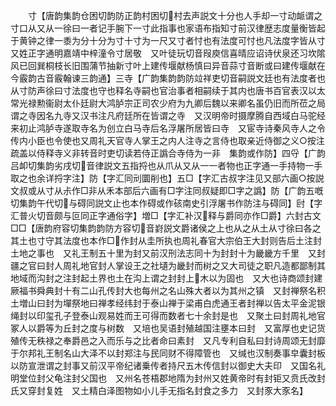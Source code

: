<!-- { "loadSidebar": true } -->
　　寸【唐韵集韵仓困切韵防正韵村困切村去声説文十分也人手却一寸动衇谓之寸口从又从一徐曰一者记手腕下一寸此指事也家语布指知寸前汉律歴志度量衡皆起于黄钟之律一黍为分十分为寸十寸为一尺又寸者忖也有法度可忖也凡法度字皆从寸　又姓正字通明嘉靖中梓潼令寸居敬　又叶徒玩切音叚庾信喜晴应诏诗伏泉还习坎隂风已回巽桐枝长旧围蒲节抽新寸叶上建传堰献杨慎曰异音蒜寸音断或曰建传堰献在今霰韵古音霰翰谏三韵通】三寺【广韵集韵韵防竝祥吏切音嗣説文廷也有法度者也从寸防声徐曰寸法度也守也释名寺嗣也官治事者相嗣续于其内也唐书百官表汉以太常光禄勲衞尉太仆廷尉大鸿胪宗正司农少府为九卿后魏以来卿名虽仍旧而所莅之局谓之寺因名九寺又汉书注凡府廷所在皆谓之寺　又汉明帝时摄摩腾自西域白马驼经来初止鸿胪寺遂取寺名为创立白马寺后名浮屠所居皆曰寺　又宦寺诗秦风寺人之令传内小臣也令使也又周礼天官寺人掌王之内人注寺之言侍也取亲近侍御之义○按注疏盖以侍释寺义非转音时吏切读若侍正譌合寺侍为一非　集韵或作防】四寽【广韵吕卹切集韵劣戌切音律説文五指捋也从爪从又从一一者物也正字通一手持物一手取之也余详捋字注】防【字汇同刓圜削也】五□【字汇古叔字注见又部六画○按説文叔或从寸从尗作□非从禾本部后六画有□字注同叔疑即□字之譌】防【广韵五嘅切集韵午代切与碍同説文止也本作碍或作硋南史引浮屠书作防注与碍同】尀【字汇普火切音颇与叵同正字通俗字】増□【字汇补汉释与爵同亦作□爵】六封古文□□【唐韵府容切集韵韵防方容切音崶説文爵诸侯之上也从之从土从寸徐曰各之其土也寸守其法度也本作□作封从圭所执也周礼春官大宗伯王大封则告后土注封土地之事也　又礼王制五十里为封又前汉刑法志同十为封封十为畿畿方千里　又封疆之官曰封人周礼地官封人掌设王之社壝为畿封而树之又大司徒之职凡造都鄙制其地域而沟封之注封起土界也土在沟上谓之封封上木以为固也　又大也诗商颂封建厥福书舜典封十有二山孔传封大也每州之名山殊大者以为其州之镇　又封禅祭名积土増山曰封为墠祭地曰禅孝经纬封于泰山禅于梁甫白虎通王者封禅以告太平金泥银绳封以印玺孔子登泰山观易姓而王可得而数者七十余封是也　又聚土曰封周礼地官冢人以爵等为丘封之度与树数　又培也吴语封殖越国注壅本曰封　又富厚也史记货殖传无秩禄之奉爵邑之入而乐与之比者命曰素封　又凡专利自私曰封诗周颂无封靡于尔邦礼王制名山大泽不以封郑注与民同财不得障管也　又缄也汉制奏事皁囊封板以防宣泄谓之封事又前汉平帝纪诸乗传者持尺五木传信封以御史大夫印　又国名礼明堂位封父龟注封父国也　又州名苍梧郡地隋为封州又姓黄帝时有封钜又贲氏改封氏又穿封复姓　又土精白泽图物如小儿手无指名封食之多力　又封豕大豕名】
